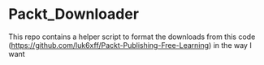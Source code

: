 # Packt_Downloader
This repo contains a helper script to format the downloads from this code (https://github.com/luk6xff/Packt-Publishing-Free-Learning) in the way I want
